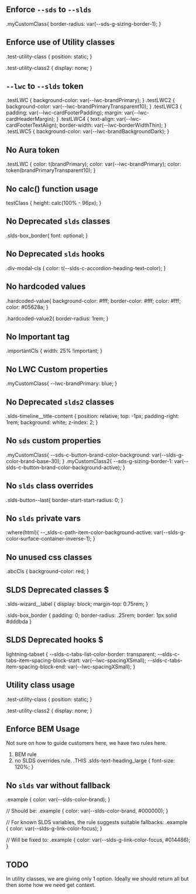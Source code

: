 ## Enforce `--sds` to `--slds`

   .myCustomClass{
      border-radius: var(--sds-g-sizing-border-1);
   }

## Enforce use of Utility classes
   .test-utility-class {
      position: static;
   }

   .test-utility-class2 {
      display: none;
   }

## `--lwc` to `--slds` token
   .testLWC {
      background-color: var(--lwc-brandPrimary);
   }
   .testLWC2 {
      background-color: var(--lwc-brandPrimaryTransparent10);
   }
   .testLWC3 {
      padding: var(--lwc-cardFooterPadding);
      margin: var(--lwc-cardHeaderMargin);
   }
   .testLWC4 {
      text-align: var(--lwc-cardFooterTextAlign);
      border-width: var(--lwc-borderWidthThin);
   }
   .testLWC5 {
      background-color: var(--lwc-brandBackgroundDark);
   }

## No Aura token
   .testLWC {
      color: t(brandPrimary);
      color: var(--lwc-brandPrimary);
      color: token(brandPrimaryTransparent10);
   }

## No calc() function usage
   testClass {
      height: calc(100% - 96px);
   }

## No Deprecated `slds` classes
   .slds-box_border{
      font: optional;
   }

## No Deprecated `slds` hooks
   .div-modal-cls {
      color: t(--slds-c-accordion-heading-text-color);
   }
## No hardcoded values

   .hardcoded-value{
      background-color: #fff;
      border-color: #fff;
      color: #fff;
      color: #05628a;
   }

   .hardcoded-value2{
      border-radius: 1rem;
   }

## No Important tag
   .importantCls {
      width: 25% !important;
   }

## No LWC Custom properties
   .myCustomClass{
      --lwc-brandPrimary: blue;
   }


## No Deprecated `slds2` classes
   .slds-timeline__title-content {
      position: relative;
      top: -1px;
      padding-right: 1rem;
      background: white;
      z-index: 2; 
   }

## No `sds` custom properties
   .myCustomClass{
	   --sds-c-button-brand-color-background: var(--slds-g-color-brand-base-30);
   }
   .myCustomClass2{
      --sds-g-sizing-border-1: var(--slds-c-button-brand-color-background-active);
   }

## No `slds` class overrides
   .slds-button--last{
      border-start-start-radius: 0;
   }

## No `slds` private vars
   :where(html){
      --_slds-c-path-item-color-background-active: var(--slds-g-color-surface-container-inverse-1);
   }

## No unused css classes
   .abcCls {
      background-color: red;
   }











## SLDS Deprecated classes $
.slds-wizard__label {
   display: block;
   margin-top: 0.75rem; 
}

.slds-box_border {
	padding: 0;
	border-radius: .25rem;
	border: 1px solid #dddbda
}

## SLDS Deprecated hooks $
lightning-tabset {
   --slds-c-tabs-list-color-border: transparent;
   --slds-c-tabs-item-spacing-block-start: var(--lwc-spacingXSmall);
   --slds-c-tabs-item-spacing-block-end: var(--lwc-spacingXSmall);
}

## Utility class usage

.test-utility-class {
	position: static;
}

.test-utility-class2 {
   display: none;
}

## Enforce BEM Usage
   Not sure on how to guide customers here, we have two rules here.
   1. BEM rule
   2. no SLDS overrides rule.
   .THIS .slds-text-heading_large {
      font-size: 120%;
   }

## No `slds` var without fallback
   .example {
      color: var(--slds-color-brand);
   }

   // Should be: 
   .example {
      color: var(--slds-color-brand, #000000);
   }

   // For known SLDS variables, the rule suggests suitable fallbacks:
   .example {
      color: var(--slds-g-link-color-focus);
   }

   // Will be fixed to:
   .example {
      color: var(--slds-g-link-color-focus, #014486);
   }


## TODO
In utility classes, we are giving only 1 option. Ideally we should return all but then some how we need get context. 


